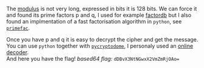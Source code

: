 The [modulus](https://en.wikipedia.org/wiki/RSA_(cryptosystem)#Key_generation) is not very long, expressed in bits it is 128 bits. 
We can force it and found its prime factors p and q, I used for example [factordb](http://factordb.com/index.php?query=229086394172560289633018630653414555463&use=x&x=1&VP=on&VC=on&EV=on&OD=on&PR=on&FF=on&PRP=on&CF=on&U=on&C=on&perpage=20&format=1) but I also found an implmentation of a fast factorisation algorithm in `python`, see [`primefac`](https://pypi.org/project/primefac/).

Once you have p and q it is easy to decrypt the cipher and get the message.
You can use `python` together with [`pycryptodome`](https://www.pycryptodome.org/src/public_key/rsa), I personaly used an [online decoder](https://asecuritysite.com/encryption/rsa12_2).  
And here you have the flag!
*based64 flag:* `dDBvX3NtNGwxX2VmZmRjOAo=`
